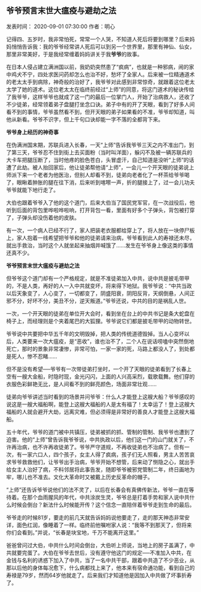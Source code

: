 ## 爷爷预言末世大瘟疫与避劫之法

发表时间： 2020-09-01 07:30:00  作者：明心

记得四、五岁时，我非常怕死，常常一个人哭，不知道人死后将要到哪里？后来妈妈悄悄告诉我：我的爷爷经常讲人死后可以到另一个世界里，那里有神仙、仙女，那里非常美好，于是我经常缠着妈妈讲关于我**爷爷**的故事。

在日本人侵占建立满洲国以前，我奶奶突然患了“疯病”，也就是一种邪病，闹的家中鸡犬不宁，四处求医问药却怎么也治不好，愁坏了全家人。后来被一位精通道术的老太太手到病除，神奇般的治好了，我爷爷对此感到非常惊奇，就跟着这位老太太学了她的道术。这位老太太在临终前经过“上师”的同意，将这门道术的秘诀传给了我爷爷，这样爷爷也就成了这一门的最后一位掌门人，开始了治病救人，还收了不少徒弟，经常领着弟子盘腿打坐念口诀。弟子中有的开了天眼，看到了好多人间看不到的事情，爷爷虽然看不到，但开天眼的弟子如果看的不准，爷爷却知道，叫他从新看。爷爷不识字，但上千句口诀却能一字不落的全都背下来。

**爷爷身上经历的神奇事**

在伪满洲国末期，苏联兵进入长春，一天“上师”告诉我爷爷三天之内不准出门，到了第三天，爷爷忍不住到街上去买面粉（当时叫洋面），躲闪不及被一辆苏联兵的大卡车把腿压断了，当时他疼的脸色苍白，头冒虚汗，自己知道是没听“上师”的话遭了此劫。被人抬回家后，他让徒弟帮他请“上师”，一会儿一个开天眼的徒弟说上师派下来一个老者为他医治，但别人却看不到，徒弟向老者化了一杯茶给爷爷喝了，眼瞅着肿胀的腿在往下消，后来听到喀嚓一声，折的腿接上了，过一会儿功夫爷爷就能下地行走了。

大伯也跟着爷爷入了他的这个道门，后来大伯当了国民党军官，在一次战役后，他听到后面的背包里哗啦哗啦响，打开背包一看，里面有好多个子弹头，背包被打穿了，子弹头却没伤着他的皮肤。

有一次，一个病人已经不行了，家人把装老衣服都给穿上了，将人放在一块停尸板上，家人抱着一线希望把爷爷和他的徒弟请来治病，爷爷看到此人的寿禄还未尽，就出手救治，当时这个人就坐起来抽烟并喊饿了……发生在爷爷身上像这类的事情还真不少。

**爷爷预言末世大瘟疫与避劫之法**

但爷爷这个道门却有一个严格规定，就是不准徒弟加入中共，说中共是披毛带甲的，不是人类，再好的人一入中共就变坏，将来得下地狱。我爷爷说：“中共当政以后天象变了，人心变了，一切都变了，阴盛阳衰，阴阳反背，天纲倒悬，人间正邪不分，好坏不分，美丑不分，逆天叛道。”爷爷还说，中共的目的是祸乱人世。

一次，一个开天眼的徒弟在单位开大会时，看到坐在台上的中共书记是条大蛇盘在椅子上，而经理则是个夹着尾巴的大狐狸。爷爷说它们都是披毛带甲的动物转世。

爷爷说中共要把中华五千年的文明毁掉，把人类的传统道德毁掉。当人心变坏以后，人类要来一次大瘟疫，是“恶收”，谁也治不了，二个人在说话唠嗑中突然倒地死亡，那时的景象非常凄惨，非常可怕，一家一家的死，马路上都没人了，到处都是死人，惨不忍睹……

但不是没有希望──爷爷有一次带徒弟打坐时，一个开了天眼的徒弟看到了长春上空有一艘大金船，时隐时现，金光闪闪，上面的人兴高采烈，载歌载舞。他们穿的衣服色彩鲜艳无比，是人间看不到的鲜亮颜色，场面非常壮观……

徒弟向爷爷讲述当时看到的场景并问爷爷：什么人才能登上这艘大船？爷爷感叹的说这是一艘大福船啊，能登上这艘大福船的人是太有福了！太幸运了！登上这艘大福船的人就会避开大劫，远离灾难，但必须得是非常好的善良人才能登上这艘大福船。

五十年代，爷爷的道门被中共镇压，徒弟被抓的抓、管制的管制、我爷爷也遭到了迫害。他的“上师”曾告诉我爷爷说，中共执政以后，他们这一门的山门就关了，不许再治病，也不许再收徒弟了。爷爷严守道规，不再收徒弟也不治病了。但有一次，有一家六口人，四个孩子，女主人得了疯病，孩子们无人照看，男主人苦苦哀求爷爷救救他们，让爷爷出手治病，爷爷开始不想管，后来动了恻隐之心，就出手给女主人治好了病，不料邻居将此事告发，随即爷爷被邪党管制二年，终日画地为牢，哪儿也不准去。文化大革命时又被戴上历史反革命的帽子。

“上师”还告诉爷爷说他们的法不灵了，以后在长春会有真佛传新法，爷爷一直在等待着。在那个血雨腥风的年代，中共涂炭生灵，爷爷总是打着手势和家人说中共什么时候会倒台？新法什么时候能开传？这个信念一直陪伴着爷爷走到生命的最后。

爷爷走的时候81岁，要走的前几天就告诉妈妈说他要走了，走的那天神态非常安详，面色红润，像睡着了一样。临终前他嘱咐家人说：“我等不到那天了，但将来你们会看到。”并说，“长春是块宝地，千万不能离开这里。”

爸爸曾问过大伯，中共什么时间会倒台，大伯听上师说，当地上的房子盖满了，中共就要完蛋了。大伯在爷爷去世后，没有遵守他这门的规定──不准加入中共，在金钱与名利的诱惑下加入了中共，当了一名中共干部，跟着中共造了不少恶业，从那以后他的身体每况愈下，什么病都找上来了，他本来有宿命通功能，看到自己的寿禄是79岁，然而64岁他就走了。后来我们才知道他是因加入中共做了坏事折寿了。